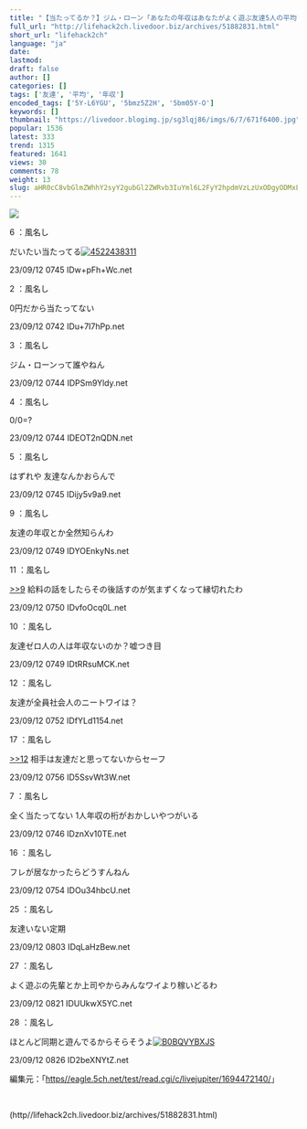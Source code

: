 ```yaml
---
title: "【当たってるか？】ジム・ローン「あなたの年収はあなたがよく遊ぶ友達5人の平均です」"
full_url: "http://lifehack2ch.livedoor.biz/archives/51882831.html"
short_url: "lifehack2ch"
language: "ja"
date: 
lastmod: 
draft: false
author: []
categories: []
tags: ['友達', '平均', '年収']
encoded_tags: ['5Y-L6YGU', '5bmz5Z2H', '5bm05Y-O']
keywords: []
thumbnail: "https://livedoor.blogimg.jp/sg3lqj86/imgs/6/7/671f6400.jpg"
popular: 1536
latest: 333
trend: 1315
featured: 1641
views: 30
comments: 78
weight: 13
slug: aHR0cC8vbGlmZWhhY2syY2gubGl2ZWRvb3IuYml6L2FyY2hpdmVzLzUxODgyODMxLmh0bWw=
---
```


![](https://livedoor.blogimg.jp/sg3lqj86/imgs/6/7/671f6400.jpg)

<div><p class='t_name'>6 ：風名し</p> <p class='r2'>だいたい当たってる<a href='https//www.amazon.co.jp/dp/4522438311/?tag=nishiky24-22' target='_blank'><img src='https//m.media-amazon.com/images/I/516-Fwh18SL._SL500_.jpg' alt='4522438311' border='0'></a> </p><p>23/09/12 0745 IDw+pFh+Wc.net</p> <p class='t_name'>2 ：風名し</p> <p class='r4'>0円だから当たってない </p><p>23/09/12 0742 IDu+7I7hPp.net</p> <p class='t_name'>3 ：風名し</p> <p class='r4'>ジム・ローンって誰やねん </p><p>23/09/12 0744 IDPSm9Yldy.net</p> <p class='t_name'>4 ：風名し</p> <p class='r4'>0/0=? </p><p>23/09/12 0744 IDEOT2nQDN.net</p> <p class='t_name'>5 ：風名し</p> <p class='r4'>はずれや 友達なんかおらんで </p><p>23/09/12 0745 IDijy5v9a9.net</p> <p class='t_name'>9 ：風名し</p> <p class='r1'>友達の年収とか全然知らんわ </p><p>23/09/12 0749 IDYOEnkyNs.net</p> <p class='t_name_res'>11 ：風名し</p> <p class='r4'><a href='#res_9'>>>9</a> 給料の話をしたらその後話すのが気まずくなって縁切れたわ </p><p>23/09/12 0750 IDvfoOcq0L.net</p> <p class='t_name'>10 ：風名し</p> <p class='r4'>友達ゼロ人の人は年収ないのか？嘘つき目 </p><p>23/09/12 0749 IDtRRsuMCK.net</p> <p class='t_name'>12 ：風名し</p> <p class='r4'>友達が全員社会人のニートワイは？ </p><p>23/09/12 0752 IDfYLd1154.net</p> <p class='t_name_res'>17 ：風名し</p> <p class='r4'><a href='#res_12'>>>12</a> 相手は友達だと思ってないからセーフ </p><p>23/09/12 0756 ID5SsvWt3W.net</p> <p class='t_name'>7 ：風名し</p> <p class='r4'>全く当たってない 1人年収の桁がおかしいやつがいる </p><p>23/09/12 0746 IDznXv10TE.net</p> <p class='t_name'>16 ：風名し</p> <p class='r4'>フレが居なかったらどうすんねん </p><p>23/09/12 0754 IDOu34hbcU.net</p> <p class='t_name'>25 ：風名し</p> <p class='r4'>友達いない定期 </p><p>23/09/12 0803 IDqLaHzBew.net</p> <p class='t_name'>27 ：風名し</p> <p class='r4'>よく遊ぶの先輩とか上司やからみんなワイより稼いどるわ </p><p>23/09/12 0821 IDUUkwX5YC.net</p> <p class='t_name'>28 ：風名し</p> <p class='r2'>ほとんど同期と遊んでるからそらそうよ<a href='https//www.amazon.co.jp/dp/B0BQVYBXJS/?tag=nishiky24-22' target='_blank'><img src='https//m.media-amazon.com/images/I/4114yM2NQXL._SL500_.jpg' alt='B0BQVYBXJS' border='0'></a> </p><p>23/09/12 0826 ID2beXNYtZ.net</p> <p class='p_url'>編集元：「<a href='https//eagle.5ch.net/test/read.cgi/c/livejupiter/1694472140/' target='_blank'>https//eagle.5ch.net/test/read.cgi/c/livejupiter/1694472140/</a>」</p> <br clear='all'></div>

(http//lifehack2ch.livedoor.biz/archives/51882831.html)
